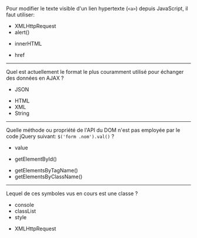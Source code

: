 Pour modifier le texte visible d'un lien hypertexte (`<a>`) depuis JavaScript, il faut utiliser:

- XMLHttpRequest
- alert()
* innerHTML
- href

---

Quel est actuellement le format le plus couramment utilisé pour échanger des données en AJAX ?

* JSON
- HTML
- XML
- String

---

Quelle méthode ou propriété de l'API du DOM n'est pas employée par le code jQuery suivant: `$('form .nom').val()` ?

- value
* getElementById()
- getElementsByTagName()
- getElementsByClassName()

---

Lequel de ces symboles vus en cours est une classe ?

- console
- classList
- style
* XMLHttpRequest
